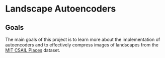 # Landscape Autoencoders
## Goals
The main goals of this project is to learn more about the implementation of autoencoders
and to effectively compress images of landscapes from the [MIT CSAIL Places](http://places.csail.mit.edu) dataset.
